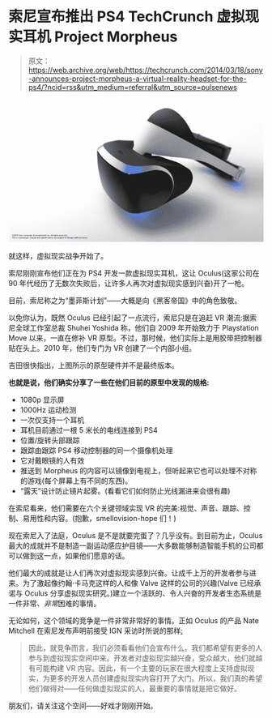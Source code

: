 # 索尼宣布推出 PS4 TechCrunch 虚拟现实耳机 Project Morpheus

> 原文：<https://web.archive.org/web/https://techcrunch.com/2014/03/18/sony-announces-project-morpheus-a-virtual-reality-headset-for-the-ps4/?ncid=rss&utm_medium=referral&utm_source=pulsenews>

![morpheusss](img/d7e797aef5636d3792048d3eacb240ed.png)

就这样，虚拟现实战争开始了。

索尼刚刚宣布他们正在为 PS4 开发一款虚拟现实耳机，这让 Oculus(这家公司在 90 年代经历了无数次失败后，让许多人再次对虚拟现实感到兴奋)开了一枪。

目前，索尼称之为“墨菲斯计划”——大概是向《黑客帝国》中的角色致敬。

以免你认为，既然 Oculus 已经引起了一点流行，索尼只是在追赶 VR 潮流:据索尼全球工作室总裁 Shuhei Yoshida 称，他们自 2009 年开始致力于 Playstation Move 以来，一直在修补 VR 原型。不过，那时候，他们实际上是用胶带把控制器贴在头上。2010 年，他们专门为 VR 创建了一个内部小组。

吉田很快指出，上图所示的原型硬件并不是最终版本。

**也就是说，他们确实分享了一些在他们目前的原型中发现的规格:**

*   1080p 显示屏
*   1000Hz 运动检测
*   一次仅支持一个耳机
*   耳机目前通过一根 5 米长的电线连接到 PS4
*   位置/旋转头部跟踪
*   跟踪由跟踪 PS4 移动控制器的同一个摄像机处理
*   它对戴眼镜的人有效
*   推送到 Morpheus 的内容可以镜像到电视上，但听起来它也可以处理不对称的游戏(每个屏幕上有不同的东西)。
*   “露天”设计防止镜片起雾。(看看它们如何防止光线漏进来会很有趣)

在索尼看来，他们需要在六个关键领域实现 VR 的完美:视觉、声音、跟踪、控制、易用性和内容。(抱歉，smellovision-hope 们！)

现在索尼入了法庭，Oculus 是不是就要完蛋了？几乎没有。到目前为止，Oculus 最大的成就并不是制造一副运动感应护目镜——大多数能够制造智能手机的公司都可以做到这一点，如果他们愿意的话。

他们最大的成就是让人们再次对虚拟现实感到兴奋。让成千上万的开发者参与进来。为了激起像约翰·卡马克这样的人和像 Valve 这样的公司的兴趣(Valve 已经承诺与 Oculus 分享虚拟现实研究。)建立一个活跃的、令人兴奋的开发者生态系统是一件非常、*非常*困难的事情。

无论如何，这个领域的竞争是一件非常非常好的事情。正如 Oculus 的产品 Nate Mitchell 在索尼发布声明前接受 IGN 采访时所说的那样[:](https://web.archive.org/web/20221207112825/http://www.ign.com/videos/2014/03/18/oculus-on-sonys-rumored-vr-headset)

> 因此，就竞争而言，我们必须看看他们会宣布什么。我们都希望有更多的人参与到虚拟现实空间中来。开发者对虚拟现实越兴奋，受众越大，他们就越有可能构建 VR 内容。因此，有一个主要的玩家在很大程度上支持虚拟现实，为更多的开发人员创建虚拟现实内容打开了大门。所以，我们真的希望他们做得对——任何做虚拟现实的人，最重要的事情就是把它做好。

朋友们，请关注这个空间——好戏才刚刚开始。
